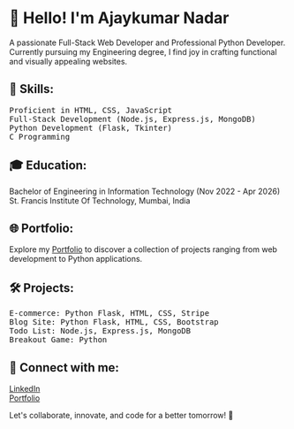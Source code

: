 <h1>👋 Hello! I'm Ajaykumar Nadar</h1>
<p>A passionate Full-Stack Web Developer and Professional Python Developer. Currently pursuing my Engineering degree, I find joy in crafting functional and visually appealing websites.</p>

<h2>🚀 Skills:</h2>
<pre>
Proficient in HTML, CSS, JavaScript
Full-Stack Development (Node.js, Express.js, MongoDB)
Python Development (Flask, Tkinter)
C Programming
</pre>

<h2>🎓 Education:</h2>
<p>Bachelor of Engineering in Information Technology (Nov 2022 - Apr 2026)<br>
St. Francis Institute Of Technology, Mumbai, India</p>

<h2>🌐 Portfolio:</h2>
<p>Explore my <a href="https://ajaykumarn3000.github.io/portfolio">Portfolio</a> to discover a collection of projects ranging from web development to Python applications.</p>

<h2>🛠️ Projects:</h2>
<pre>
E-commerce: Python Flask, HTML, CSS, Stripe
Blog Site: Python Flask, HTML, CSS, Bootstrap
Todo List: Node.js, Express.js, MongoDB
Breakout Game: Python
</pre>

<h2>🔗 Connect with me:</h2>
<p><a href="https://www.linkedin.com/in/ajaykumarn3000/">LinkedIn</a><br>
<a href="https://ajaykumarn3000.github.io/portfolio">Portfolio</a></p>

<p>Let's collaborate, innovate, and code for a better tomorrow! 🚀</p>

